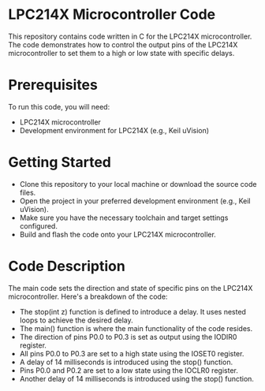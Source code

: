 # LPC214X Microcontroller Code

This repository contains code written in C for the LPC214X microcontroller. 
The code demonstrates how to control the output pins of the LPC214X microcontroller to set them to a high or low state with specific delays.

# Prerequisites
To run this code, you will need:

* LPC214X microcontroller
* Development environment for LPC214X (e.g., Keil uVision)

# Getting Started
* Clone this repository to your local machine or download the source code files.
* Open the project in your preferred development environment (e.g., Keil uVision).
* Make sure you have the necessary toolchain and target settings configured.
* Build and flash the code onto your LPC214X microcontroller.
  
# Code Description
The main code sets the direction and state of specific pins on the LPC214X microcontroller. Here's a breakdown of the code:

* The stop(int z) function is defined to introduce a delay. It uses nested loops to achieve the desired delay.
* The main() function is where the main functionality of the code resides.
* The direction of pins P0.0 to P0.3 is set as output using the IODIR0 register.
* All pins P0.0 to P0.3 are set to a high state using the IOSET0 register.
* A delay of 14 milliseconds is introduced using the stop() function.
* Pins P0.0 and P0.2 are set to a low state using the IOCLR0 register.
* Another delay of 14 milliseconds is introduced using the stop() function.
